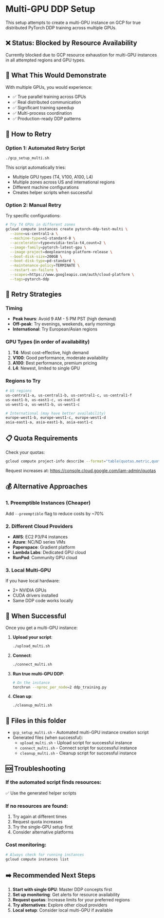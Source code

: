 # Multi-GPU DDP Setup

This setup attempts to create a multi-GPU instance on GCP for true distributed PyTorch DDP training across multiple GPUs.

## ❌ Status: Blocked by Resource Availability

Currently blocked due to GCP resource exhaustion for multi-GPU instances in all attempted regions and GPU types.

## 🎯 What This Would Demonstrate

With multiple GPUs, you would experience:
- ✅ True parallel training across GPUs
- ✅ Real distributed communication
- ✅ Significant training speedup
- ✅ Multi-process coordination
- ✅ Production-ready DDP patterns

## 🚀 How to Retry

### Option 1: Automated Retry Script

```bash
./gcp_setup_multi.sh
```

This script automatically tries:
- Multiple GPU types (T4, V100, A100, L4)
- Multiple zones across US and international regions
- Different machine configurations
- Creates helper scripts when successful

### Option 2: Manual Retry

Try specific configurations:

```bash
# Try T4 GPUs in different zones
gcloud compute instances create pytorch-ddp-test-multi \
  --zone=us-central1-a \
  --machine-type=n1-standard-8 \
  --accelerator=type=nvidia-tesla-t4,count=2 \
  --image-family=pytorch-latest-gpu \
  --image-project=deeplearning-platform-release \
  --boot-disk-size=200GB \
  --boot-disk-type=pd-standard \
  --maintenance-policy=TERMINATE \
  --restart-on-failure \
  --scopes=https://www.googleapis.com/auth/cloud-platform \
  --tags=pytorch-ddp
```

## 🔄 Retry Strategies

### Timing
- **Peak hours**: Avoid 9 AM - 5 PM PST (high demand)
- **Off-peak**: Try evenings, weekends, early mornings
- **International**: Try European/Asian regions

### GPU Types (in order of availability)
1. **T4**: Most cost-effective, high demand
2. **V100**: Good performance, moderate availability  
3. **A100**: Best performance, premium pricing
4. **L4**: Newest, limited to single GPU

### Regions to Try
```bash
# US regions
us-central1-a, us-central1-b, us-central1-c, us-central1-f
us-east1-b, us-east1-c, us-east1-d
us-west1-a, us-west1-b, us-west1-c

# International (may have better availability)
europe-west1-b, europe-west1-c, europe-west1-d
asia-east1-a, asia-east1-b, asia-east1-c
```

## 📋 Quota Requirements

Check your quotas:
```bash
gcloud compute project-info describe --format="table(quotas.metric,quotas.limit,quotas.usage)" | grep -i gpu
```

Request increases at:
https://console.cloud.google.com/iam-admin/quotas

## 💰 Alternative Approaches

### 1. Preemptible Instances (Cheaper)
Add `--preemptible` flag to reduce costs by ~70%

### 2. Different Cloud Providers
- **AWS**: EC2 P3/P4 instances
- **Azure**: NC/ND series VMs
- **Paperspace**: Gradient platform
- **Lambda Labs**: Dedicated GPU cloud
- **RunPod**: Community GPU cloud

### 3. Local Multi-GPU
If you have local hardware:
- 2+ NVIDIA GPUs
- CUDA drivers installed
- Same DDP code works locally

## 🎯 When Successful

Once you get a multi-GPU instance:

1. **Upload your script**:
   ```bash
   ./upload_multi.sh
   ```

2. **Connect**:
   ```bash
   ./connect_multi.sh
   ```

3. **Run true multi-GPU DDP**:
   ```bash
   # On the instance
   torchrun --nproc_per_node=2 ddp_training.py
   ```

4. **Clean up**:
   ```bash
   ./cleanup_multi.sh
   ```

## 📂 Files in this folder

- `gcp_setup_multi.sh` - Automated multi-GPU instance creation script
- Generated files (when successful):
  - `upload_multi.sh` - Upload script for successful instance
  - `connect_multi.sh` - Connect script for successful instance  
  - `cleanup_multi.sh` - Cleanup script for successful instance

## 🆘 Troubleshooting

### If the automated script finds resources:
✅ Use the generated helper scripts

### If no resources are found:
1. Try again at different times
2. Request quota increases
3. Try the single-GPU setup first
4. Consider alternative platforms

### Cost monitoring:
```bash
# Always check for running instances
gcloud compute instances list
```

## ➡️ Recommended Next Steps

1. **Start with single GPU**: Master DDP concepts first
2. **Set up monitoring**: Get alerts for resource availability
3. **Request quotas**: Increase limits for your preferred regions
4. **Try alternatives**: Explore other cloud providers
5. **Local setup**: Consider local multi-GPU if available
